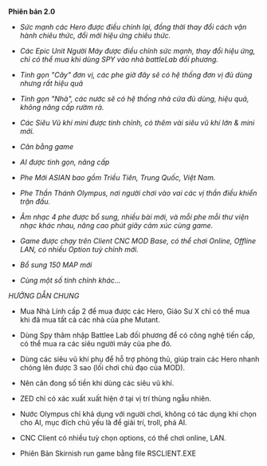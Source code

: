 **Phiên bản 2.0**

- *Sức mạnh các Hero được điều chỉnh lại, đồng thời thay đổi cách vận hành chiêu thức, đổi mới hiệu ứng chiêu thức.*
  
- *Các Epic Unit Người Máy được điều chỉnh sức mạnh, thay đổi hiệu ứng, chỉ có thể mua khi dùng SPY vào nhà battleLab đối phương.*
  
- *Tinh gọn "Cây" đơn vị, các phe giờ đây sẽ có hệ thống đơn vị đủ dùng nhưng rất hiệu quả*
  
- *Tinh gọn "Nhà", các nước sẽ có hệ thống nhà cửa đủ dùng, hiệu quả, không nâng cấp rườm rà.*
  
- *Các Siêu Vũ khí mini được tinh chỉnh, có thêm vài siêu vũ khí lớn & mini mới.*
  
- *Cân bằng game*
  
- *AI được tinh gọn, nâng cấp*
  
- *Phe Mới ASIAN bao gồm Triều Tiên, Trung Quốc, Việt Nam.*

- *Phe Thần Thánh Olympus, nơi người chơi vào vai các vị thần điều khiển trận đấu.*
  
- *Âm nhạc 4 phe được bổ sung, nhiều bài mới, và mỗi phe mỗi thư viện nhạc khác nhau, nâng cao phút giây cảm xúc cùng game.*
  
- *Game được chạy trên Client CNC MOD Base, có thể chơi Online, Offline LAN, có nhiều Option tuỳ chỉnh mới.*

- *Bổ sung 150 MAP mới*
  
- *Cùng một số tinh chỉnh khác...*

*HƯỚNG DẪN CHUNG*

  - Mua Nhà Lính cấp 2 để mua được các Hero, Giáo Sư X chỉ có thể mua khi đã mua tất cả các nhà của phe Mutant.
    
  - Dùng Spy thâm nhập Battlee Lab đối phương để có công nghệ tiến cấp, có thể mua ra các siêu người máy của phe đó.
    
  - Dùng các siêu vũ khí phụ để hỗ trợ phòng thủ, giúp train các Hero nhanh chóng lên được 3 sao (lối chơi chủ đạo của MOD).
    
  - Nên cân đong số tiền khi dùng các siêu vũ khí.
    
  - ZED chỉ có xác xuất xuất hiện ở tại vị trí thùng ngẫu nhiên.
    
  - Nước Olympus chỉ khả dụng với người chơi, không có tác dụng khi chọn cho AI, mục đích chủ yếu là để giải trí, troll, phá AI.
    
  - CNC Client có nhiều tuỳ chọn options, có thể chơi online, LAN.

  - Phiên Bản Skirnish run game bằng file RSCLIENT.EXE
